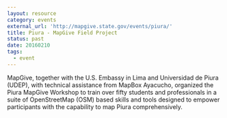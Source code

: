 ```yaml
---
layout: resource
category: events
external_url: 'http://mapgive.state.gov/events/piura/'
title: Piura - MapGive Field Project
status: past
date: 20160210
tags:
  - event
---
```


MapGive, together with the U.S. Embassy in Lima and Universidad de Piura (UDEP), with technical assistance from MapBox Ayacucho, organized the Piura MapGive Workshop to train over fifty students and professionals in a suite of OpenStreetMap (OSM) based skills and tools designed to empower participants with the capability to map Piura comprehensively. 

